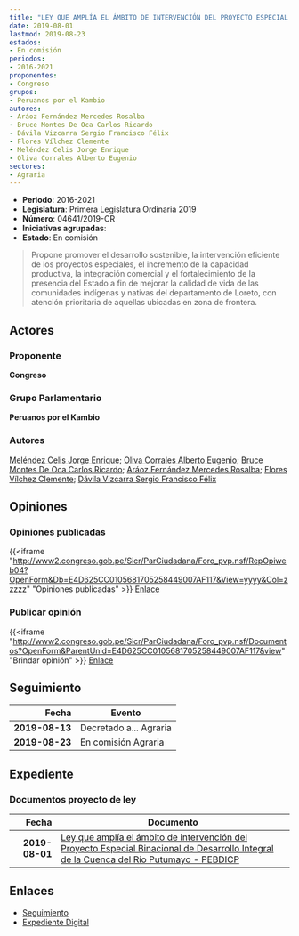 ```yaml
---
title: "LEY QUE AMPLÍA EL ÁMBITO DE INTERVENCIÓN DEL PROYECTO ESPECIAL BINACIONAL DE DESARROLLO INTEGRAL DE LA CUENCA DEL RÍO PUTUMAYO-PEBDICP"
date: 2019-08-01
lastmod: 2019-08-23
estados:
- En comisión
periodos:
- 2016-2021
proponentes:
- Congreso
grupos:
- Peruanos por el Kambio
autores:
- Aráoz Fernández Mercedes Rosalba
- Bruce Montes De Oca Carlos Ricardo
- Dávila Vizcarra Sergio Francisco Félix
- Flores Vílchez Clemente
- Meléndez Celis Jorge Enrique
- Oliva Corrales Alberto Eugenio
sectores:
- Agraria
---
```

- **Periodo**: 2016-2021
- **Legislatura**: Primera Legislatura Ordinaria 2019
- **Número**: 04641/2019-CR
- **Iniciativas agrupadas**: 
- **Estado**: En comisión

> Propone promover el desarrollo sostenible, la intervención eficiente de los proyectos especiales, el incremento de la capacidad productiva, la integración comercial y el fortalecimiento de la presencia del Estado a fin de mejorar la calidad de vida de las comunidades indígenas y nativas del departamento de Loreto, con atención prioritaria de aquellas ubicadas en zona de frontera.


## Actores

### Proponente

**Congreso**

### Grupo Parlamentario

**Peruanos por el Kambio**

### Autores

[Meléndez Celis Jorge Enrique](mailto:mailto:jmelendez@congreso.gob.pe); [Oliva Corrales Alberto Eugenio](mailto:mailto:aoliva@congreso.gob.pe); [Bruce Montes De Oca Carlos Ricardo](mailto:mailto:cbruce@congreso.gob.pe); [Aráoz Fernández Mercedes Rosalba](mailto:mailto:maraoz@congreso.gob.pe); [Flores Vílchez Clemente](mailto:mailto:cflores@congreso.gob.pe); [Dávila Vizcarra Sergio Francisco Félix](mailto:mailto:sdavila@congreso.gob.pe)

## Opiniones

### Opiniones publicadas

{{<iframe "http://www2.congreso.gob.pe/Sicr/ParCiudadana/Foro_pvp.nsf/RepOpiweb04?OpenForm&Db=E4D625CC0105681705258449007AF117&View=yyyy&Col=zzzzz" "Opiniones publicadas" >}}
[Enlace](http://www2.congreso.gob.pe/Sicr/ParCiudadana/Foro_pvp.nsf/RepOpiweb04?OpenForm&Db=E4D625CC0105681705258449007AF117&View=yyyy&Col=zzzzz)

### Publicar opinión

{{<iframe "http://www2.congreso.gob.pe/Sicr/ParCiudadana/Foro_pvp.nsf/Documentos?OpenForm&ParentUnid=E4D625CC0105681705258449007AF117&view" "Brindar opinión" >}}
[Enlace](http://www2.congreso.gob.pe/Sicr/ParCiudadana/Foro_pvp.nsf/Documentos?OpenForm&ParentUnid=E4D625CC0105681705258449007AF117&view)


## Seguimiento

| Fecha | Evento |
|------:|--------|
| **2019-08-13** | Decretado a... Agraria |
| **2019-08-23** | En comisión Agraria |

## Expediente

### Documentos proyecto de ley

| Fecha | Documento |
|------:|-----------|
| **2019-08-01** | [Ley que amplía el ámbito de intervención del Proyecto Especial Binacional de Desarrollo Integral de la Cuenca del Río Putumayo - PEBDICP](http://www.leyes.congreso.gob.pe/Documentos/2016_2021/Proyectos_de_Ley_y_de_Resoluciones_Legislativas/PL0464120190801..pdf) |

## Enlaces

- [Seguimiento](http://www2.congreso.gob.pe/Sicr/TraDocEstProc/CLProLey2016.nsf/f7fff46988ca05b1052578e100829cc7/f9890f1db238f29605258449007d20cb?OpenDocument)
- [Expediente Digital](http://www2.congreso.gob.pe/Sicr/TraDocEstProc/Expvirt_2011.nsf/visbusqptramdoc1621/04641?opendocument)

